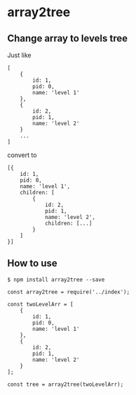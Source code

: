 # array2tree

## Change array to levels tree

Just like
```
[
    {
        id: 1,
        pid: 0,
        name: 'level 1'
    },
    {
        id: 2,
        pid: 1,
        name: 'level 2'
    }
    ...
]
```

convert to

```
[{
    id: 1,
    pid: 0,
    name: 'level 1',
    children: [
        {
            id: 2,
            pid: 1,
            name: 'level 2',
            children: [...]
        }
    ]
}]
```

## How to use

```
$ npm install array2tree --save
```

```
const array2tree = require('../index');

const twoLevelArr = [
    {
        id: 1,
        pid: 0,
        name: 'level 1'
    },
    {
        id: 2,
        pid: 1,
        name: 'level 2'
    }
];

const tree = array2tree(twoLevelArr);
```
